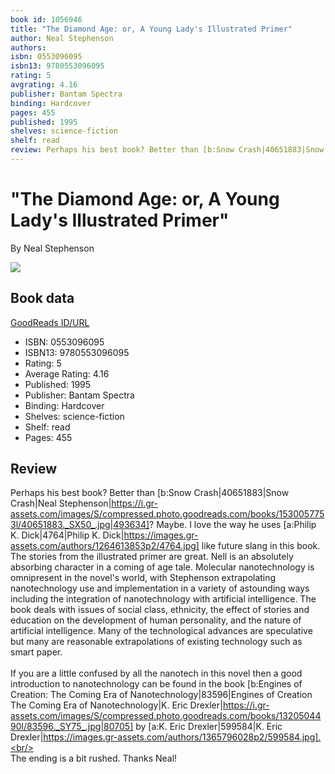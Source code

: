 ```yaml
---
book id: 1056946
title: "The Diamond Age: or, A Young Lady's Illustrated Primer"
author: Neal Stephenson
authors: 
isbn: 0553096095
isbn13: 9780553096095
rating: 5
avgrating: 4.16
publisher: Bantam Spectra
binding: Hardcover
pages: 455
published: 1995
shelves: science-fiction
shelf: read
review: Perhaps his best book? Better than [b:Snow Crash|40651883|Snow Crash|Neal Stephenson|https://i.gr-assets.com/images/S/compressed.photo.goodreads.com/books/1530057753l/40651883._SX50_.jpg|493634]? Maybe. I love the way he uses [a:Philip K. Dick|4764|Philip K. Dick|https://images.gr-assets.com/authors/1264613853p2/4764.jpg] like future slang in this book. The stories from the illustrated primer are great. Nell is an absolutely absorbing character in a coming of age tale. Molecular nanotechnology is omnipresent in the novel's world, with Stephenson extrapolating nanotechnology use and implementation in a variety of astounding ways including the integration of nanotechnology with artificial intelligence. The book deals with issues of social class, ethnicity, the effect of stories and education on the development of human personality, and the nature of artificial intelligence. Many of the technological advances are speculative but many are reasonable extrapolations of existing technology such as smart paper.<br/><br/>If you are a little confused by all the nanotech in this novel then a good introduction to nanotechnology can be found in the book [b:Engines of Creation: The Coming Era of Nanotechnology|83596|Engines of Creation The Coming Era of Nanotechnology|K. Eric Drexler|https://i.gr-assets.com/images/S/compressed.photo.goodreads.com/books/1320504490l/83596._SY75_.jpg|80705] by [a:K. Eric Drexler|599584|K. Eric Drexler|https://images.gr-assets.com/authors/1365796028p2/599584.jpg].<br/><br/>The ending is a bit rushed. Thanks Neal!
---
```


# "The Diamond Age: or, A Young Lady's Illustrated Primer"

By Neal Stephenson

![](https://i.gr-assets.com/images/S/compressed.photo.goodreads.com/books/1328213351l/1056946.jpg)

## Book data

[GoodReads ID/URL](https://www.goodreads.com/book/show/1056946)

- ISBN: 0553096095
- ISBN13: 9780553096095
- Rating: 5
- Average Rating: 4.16
- Published: 1995
- Publisher: Bantam Spectra
- Binding: Hardcover
- Shelves: science-fiction
- Shelf: read
- Pages: 455

## Review

Perhaps his best book? Better than [b:Snow Crash|40651883|Snow Crash|Neal Stephenson|https://i.gr-assets.com/images/S/compressed.photo.goodreads.com/books/1530057753l/40651883._SX50_.jpg|493634]? Maybe. I love the way he uses [a:Philip K. Dick|4764|Philip K. Dick|https://images.gr-assets.com/authors/1264613853p2/4764.jpg] like future slang in this book. The stories from the illustrated primer are great. Nell is an absolutely absorbing character in a coming of age tale. Molecular nanotechnology is omnipresent in the novel's world, with Stephenson extrapolating nanotechnology use and implementation in a variety of astounding ways including the integration of nanotechnology with artificial intelligence. The book deals with issues of social class, ethnicity, the effect of stories and education on the development of human personality, and the nature of artificial intelligence. Many of the technological advances are speculative but many are reasonable extrapolations of existing technology such as smart paper.<br/><br/>If you are a little confused by all the nanotech in this novel then a good introduction to nanotechnology can be found in the book [b:Engines of Creation: The Coming Era of Nanotechnology|83596|Engines of Creation The Coming Era of Nanotechnology|K. Eric Drexler|https://i.gr-assets.com/images/S/compressed.photo.goodreads.com/books/1320504490l/83596._SY75_.jpg|80705] by [a:K. Eric Drexler|599584|K. Eric Drexler|https://images.gr-assets.com/authors/1365796028p2/599584.jpg].<br/><br/>The ending is a bit rushed. Thanks Neal!

